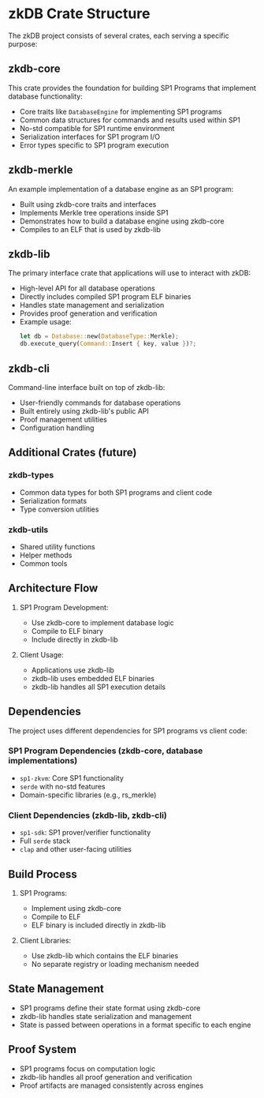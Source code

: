# zkDB Crate Structure

The zkDB project consists of several crates, each serving a specific purpose:

## zkdb-core

This crate provides the foundation for building SP1 Programs that implement database functionality:

- Core traits like `DatabaseEngine` for implementing SP1 programs
- Common data structures for commands and results used within SP1
- No-std compatible for SP1 runtime environment
- Serialization interfaces for SP1 program I/O
- Error types specific to SP1 program execution

## zkdb-merkle

An example implementation of a database engine as an SP1 program:

- Built using zkdb-core traits and interfaces
- Implements Merkle tree operations inside SP1
- Demonstrates how to build a database engine using zkdb-core
- Compiles to an ELF that is used by zkdb-lib

## zkdb-lib

The primary interface crate that applications will use to interact with zkDB:

- High-level API for all database operations
- Directly includes compiled SP1 program ELF binaries
- Handles state management and serialization
- Provides proof generation and verification
- Example usage:
  ```rust
  let db = Database::new(DatabaseType::Merkle);
  db.execute_query(Command::Insert { key, value })?;
  ```

## zkdb-cli

Command-line interface built on top of zkdb-lib:

- User-friendly commands for database operations
- Built entirely using zkdb-lib's public API
- Proof management utilities
- Configuration handling

## Additional Crates (future)

### zkdb-types
- Common data types for both SP1 programs and client code
- Serialization formats
- Type conversion utilities

### zkdb-utils
- Shared utility functions
- Helper methods
- Common tools

## Architecture Flow

1. SP1 Program Development:
   - Use zkdb-core to implement database logic
   - Compile to ELF binary
   - Include directly in zkdb-lib

2. Client Usage:
   - Applications use zkdb-lib
   - zkdb-lib uses embedded ELF binaries
   - zkdb-lib handles all SP1 execution details

## Dependencies

The project uses different dependencies for SP1 programs vs client code:

### SP1 Program Dependencies (zkdb-core, database implementations)
- `sp1-zkvm`: Core SP1 functionality
- `serde` with no-std features
- Domain-specific libraries (e.g., rs_merkle)

### Client Dependencies (zkdb-lib, zkdb-cli)
- `sp1-sdk`: SP1 prover/verifier functionality
- Full `serde` stack
- `clap` and other user-facing utilities

## Build Process

1. SP1 Programs:
   - Implement using zkdb-core
   - Compile to ELF
   - ELF binary is included directly in zkdb-lib

2. Client Libraries:
   - Use zkdb-lib which contains the ELF binaries
   - No separate registry or loading mechanism needed

## State Management

- SP1 programs define their state format using zkdb-core
- zkdb-lib handles state serialization and management
- State is passed between operations in a format specific to each engine

## Proof System

- SP1 programs focus on computation logic
- zkdb-lib handles all proof generation and verification
- Proof artifacts are managed consistently across engines
